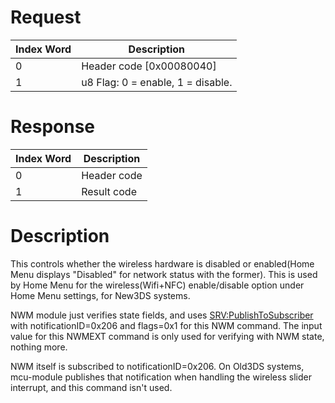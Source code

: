 # Request

| Index Word | Description                       |
|------------|-----------------------------------|
| 0          | Header code \[0x00080040\]        |
| 1          | u8 Flag: 0 = enable, 1 = disable. |

# Response

| Index Word | Description |
|------------|-------------|
| 0          | Header code |
| 1          | Result code |

# Description

This controls whether the wireless hardware is disabled or enabled(Home
Menu displays "Disabled" for network status with the former). This is
used by Home Menu for the wireless(Wifi+NFC) enable/disable option under
Home Menu settings, for New3DS systems.

NWM module just verifies state fields, and uses
[SRV:PublishToSubscriber](SRV:PublishToSubscriber "wikilink") with
notificationID=0x206 and flags=0x1 for this NWM command. The input value
for this NWMEXT command is only used for verifying with NWM state,
nothing more.

NWM itself is subscribed to notificationID=0x206. On Old3DS systems,
mcu-module publishes that notification when handling the wireless slider
interrupt, and this command isn't used.